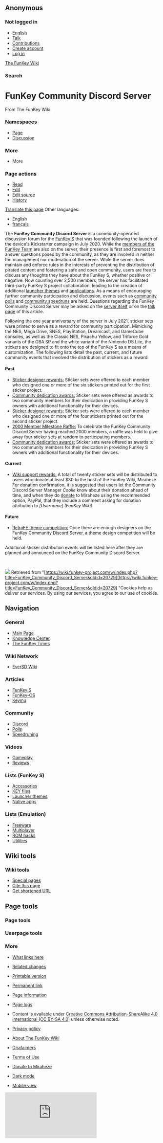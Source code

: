 ## Anonymous

### Not logged in

* [English](#)
* [Talk](/wiki/Special:MyTalk "Discussion about edits from this IP address [n]")
* [Contributions](/wiki/Special:MyContributions "A list of edits made from this IP address [y]")
* [Create account](/w/index.php?title=Special:CreateAccount&returnto=FunKey+Community+Discord+Server "You are encouraged to create an account and log in; however, it is not mandatory")
* [Log in](/w/index.php?title=Special:UserLogin&returnto=FunKey+Community+Discord+Server "You are encouraged to log in; however, it is not mandatory [o]")

[The FunKey Wiki](/wiki/Main_Page)

### Search

# FunKey Community Discord Server

From The FunKey Wiki

### Namespaces

* [Page](/wiki/FunKey_Community_Discord_Server "View the content page [c]")
* [Discussion](/wiki/Talk:FunKey_Community_Discord_Server "Discussion about the content page [t]")

### More

* More

### Page actions

* [Read](/wiki/FunKey_Community_Discord_Server)
* [Edit](/w/index.php?title=FunKey_Community_Discord_Server&veaction=edit "Edit this page [v]")
* [Edit source](/w/index.php?title=FunKey_Community_Discord_Server&action=edit "Edit this page [e]")
* [History](/w/index.php?title=FunKey_Community_Discord_Server&action=history "Past revisions of this page [h]")

[Translate this page](/w/index.php?title=Special:Translate&group=page-FunKey+Community+Discord+Server&action=page&filter= "Special:Translate") Other languages:

* English
* [français](/wiki/FunKey_Community_Discord_Server/fr "Serveur Discord de la Communauté FunKey (100% translated)")

The **FunKey Community Discord Server** is a community-operated discussion forum for the [FunKey S](/wiki/FunKey_S "FunKey S") that was founded following the launch of the device's Kickstarter campaign in July 2020. While the [members of the FunKey Team](/wiki/FunKey_Wiki_Knowledge_Center#Who_is_the_FunKey_Team? "FunKey Wiki Knowledge Center") are also on the server, their presence is first and foremost to answer questions posed by the community, as they are involved in neither the management nor moderation of the server. While the server does maintain and enforce rules in the interests of preventing the distribution of pirated content and fostering a safe and open community, users are free to discuss any thoughts they have about the FunKey S, whether positive or negative. Now counting over 2,500 members, the server has facilitated third-party FunKey S project collaboration, leading to the creation of additional [launcher themes](/wiki/List_of_third-party_launcher_themes "List of third-party launcher themes") and [applications](/wiki/List_of_third-party_OPK_applications "List of third-party OPK applications"). As a means of encouraging further community participation and discussion, events such as [community polls](/wiki/FunKey_Community_Poll "FunKey Community Poll") and [community speedruns](/wiki/FunKey_Speedrun_Leaderboards "FunKey Speedrun Leaderboards") are held. Questions regarding the FunKey Community Discord Server may be asked on the [server itself](https://discord.gg/G9kCvjg) or on the [talk page](/wiki/Talk:FunKey_Community_Discord_Server "Talk:FunKey Community Discord Server") of this article.

Following the one year anniversary of the server in July 2021, sticker sets were printed to serve as a reward for community participation. Mimicking the NES, Mega Drive, SNES, PlayStation, Dreamcast, and GameCube consoles, as well as the Classic NES, Pikachu Yellow, and Triforce Gold variants of the GBA SP and the white variant of the Nintendo DS Lite, the stickers are designed to fit onto the top of the FunKey S as a means of customization. The following lists detail the past, current, and future community events that involved the distribution of stickers as a reward:

#### Past

* <u>Sticker designer rewards:</u> Sticker sets were offered to each member who designed one or more of the six stickers printed out for the first sticker project.
* <u>Community dedication awards:</u> Sticker sets were offered as awards to two community members for their dedication in providing FunKey S owners with additional functionality for their devices.
* <u>Sticker designer rewards:</u> Sticker sets were offered to each member who designed one or more of the four stickers printed out for the second sticker project.
* <u>2000 Member Milestone Raffle:</u> To celebrate the FunKey Community Discord Server having reached 2000 members, a raffle was held to give away four sticker sets at random to participating members.
* <u>Community dedication awards:</u> Sticker sets were offered as awards to two community members for their dedication in providing FunKey S owners with additional functionality for their devices.

#### Current

* <u>Wiki support rewards:</u> A total of twenty sticker sets will be distributed to users who donate at least $30 to the host of the FunKey Wiki, Miraheze. For donation confirmation, it is suggested that users let the Community Discord Server Manager _Coolie_ know about their donation ahead of time, and when they do [donate](https://meta.miraheze.org/wiki/Donate) to Miraheze using the recommended option, PayPal, that they include a comment asking for donation attribution to _[Username] (FunKey Wiki)_.

#### Future

* <u>RetroFE theme competition:</u> Once there are enough designers on the FunKey Community Discord Server, a theme design competition will be held.

Additional sticker distribution events will be listed here after they are planned and announced on the FunKey Community Discord Server.

<br>

![](https://wiki.funkey-project.com/wiki/Special:CentralAutoLogin/start?type=1x1) Retrieved from "[https://wiki.funkey-project.com/w/index.php?title=FunKey_Community_Discord_Server&oldid=20729](https://wiki.funkey-project.com/w/index.php?title=FunKey_Community_Discord_Server&oldid=20729) "Cookies help us deliver our services. By using our services, you agree to our use of cookies.

## Navigation

### General

* [Main Page](/wiki/Main_Page)
* [Knowledge Center](/wiki/FunKey_Wiki_Knowledge_Center)
* [The FunKey Times](/wiki/The_FunKey_Times)

### Wiki Network

* [EverSD Wiki](https://eversd.miraheze.org/wiki/Main_Page)

### Articles

* [FunKey S](/wiki/FunKey_S)
* [FunKey-OS](/wiki/FunKey-OS)
* [Keymu](/wiki/Keymu)

### Community

* [Discord](/wiki/FunKey_Community_Discord_Server)
* [Polls](/wiki/FunKey_Community_Poll)
* [Speedruning](/wiki/FunKey_Speedrun_Leaderboards)

### Videos

* [Gameplay](/wiki/List_of_games_with_FunKey_S_gameplay_footage)
* [Reviews](/wiki/The_FunKey_Times#Media_Reviews)

### Lists (FunKey S)

* [Accessories](/wiki/List_of_FunKey_S_compatible_keychain_accessories)
* [KEY files](/wiki/List_of_pre-configured_KEY_files)
* [Launcher themes](/wiki/List_of_third-party_launcher_themes)
* [Native apps](/wiki/List_of_third-party_OPK_applications)

### Lists (Emulation)

* [Freeware](/wiki/List_of_emulatable_games_(freeware))
* [Multiplayer](/wiki/List_of_games_with_hotseat_multiplayer)
* [ROM hacks](/wiki/List_of_recommended_ROM_hacks)
* [Utilities](/wiki/List_of_emulatable_utilities)

## Wiki tools

### Wiki tools

* [Special pages](/wiki/Special:SpecialPages "A list of all special pages [q]")
* [Cite this page](/w/index.php?title=Special:CiteThisPage&page=FunKey_Community_Discord_Server&id=20729&wpFormIdentifier=titleform "Information on how to cite this page")
* [Get shortened URL](/w/index.php?title=Special:UrlShortener&url=https%3A%2F%2Fwiki.funkey-project.com%2Fwiki%2FFunKey_Community_Discord_Server)

## Page tools

### Page tools

### Userpage tools

### More

* [What links here](/wiki/Special:WhatLinksHere/FunKey_Community_Discord_Server "A list of all wiki pages that link here [j]")
* [Related changes](/wiki/Special:RecentChangesLinked/FunKey_Community_Discord_Server "Recent changes in pages linked from this page [k]")
* [Printable version](javascript:print(); "Printable version of this page [p]")
* [Permanent link](/w/index.php?title=FunKey_Community_Discord_Server&oldid=20729 "Permanent link to this revision of the page")
* [Page information](/w/index.php?title=FunKey_Community_Discord_Server&action=info "More information about this page")
* [Page logs](/w/index.php?title=Special:Log&page=FunKey+Community+Discord+Server)

* Content is available under [Creative Commons Attribution-ShareAlike 4.0 International (CC BY-SA 4.0)](https://creativecommons.org/licenses/by-sa/4.0/) unless otherwise noted.

* [Privacy policy](https://meta.miraheze.org/wiki/Privacy_Policy "m:Privacy Policy")
* [About The FunKey Wiki](/wiki/The_FunKey_Wiki_About "The FunKey Wiki_About")
* [Disclaimers](/wiki/The_FunKey_Wiki_General_disclaimer "The FunKey Wiki_General disclaimer")
* [Terms of Use](https://meta.miraheze.org/wiki/Terms_of_Use "m:Terms of Use")
* [Donate to Miraheze](https://meta.miraheze.org/wiki/Donate "m:Donate")
* [Dark mode](#)
* [Mobile view](https://wiki.funkey-project.com/w/index.php?title=FunKey_Community_Discord_Server&mobileaction=toggle_view_mobile)

![](https://matomo.miraheze.org/matomo.php?idsite=6355&rec=1&action_name=FunKey_Community_Discord_Server)
